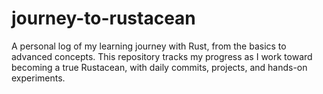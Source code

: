 # journey-to-rustacean
A personal log of my learning journey with Rust, from the basics to advanced concepts. This repository tracks my progress as I work toward becoming a true Rustacean, with daily commits, projects, and hands-on experiments.
